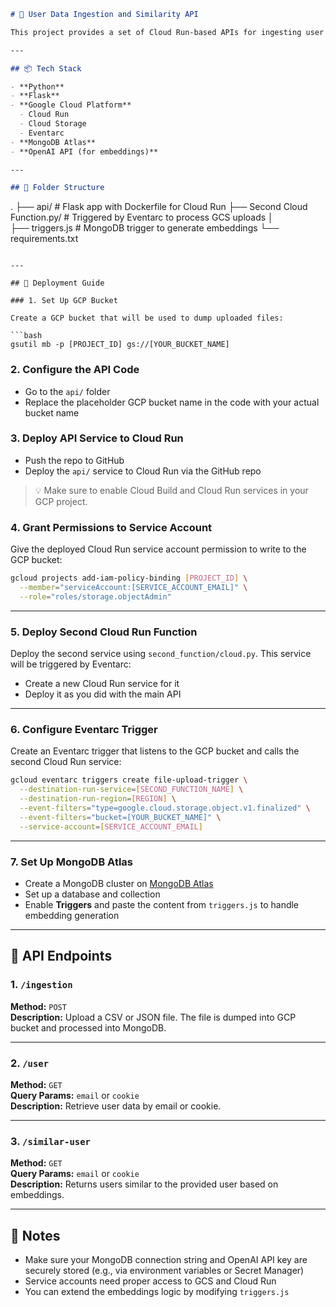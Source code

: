
```markdown
# 🚀 User Data Ingestion and Similarity API

This project provides a set of Cloud Run-based APIs for ingesting user data, retrieving user information, and finding similar users using vector embeddings.

---

## 📦 Tech Stack

- **Python**
- **Flask**
- **Google Cloud Platform**
  - Cloud Run
  - Cloud Storage
  - Eventarc
- **MongoDB Atlas**
- **OpenAI API (for embeddings)**

---

## 🧱 Folder Structure

```
.
├── api/                    # Flask app with Dockerfile for Cloud Run
├── Second Cloud Function.py/    # Triggered by Eventarc to process GCS uploads
│            
├── triggers.js            # MongoDB trigger to generate embeddings
└── requirements.txt
```

---

## 🚀 Deployment Guide

### 1. Set Up GCP Bucket

Create a GCP bucket that will be used to dump uploaded files:

```bash
gsutil mb -p [PROJECT_ID] gs://[YOUR_BUCKET_NAME]
```

### 2. Configure the API Code

- Go to the `api/` folder
- Replace the placeholder GCP bucket name in the code with your actual bucket name

### 3. Deploy API Service to Cloud Run

- Push the repo to GitHub
- Deploy the `api/` service to Cloud Run via the GitHub repo

> 💡 Make sure to enable Cloud Build and Cloud Run services in your GCP project.

### 4. Grant Permissions to Service Account

Give the deployed Cloud Run service account permission to write to the GCP bucket:

```bash
gcloud projects add-iam-policy-binding [PROJECT_ID] \
  --member="serviceAccount:[SERVICE_ACCOUNT_EMAIL]" \
  --role="roles/storage.objectAdmin"
```

---

### 5. Deploy Second Cloud Run Function

Deploy the second service using `second_function/cloud.py`. This service will be triggered by Eventarc:

- Create a new Cloud Run service for it
- Deploy it as you did with the main API

---

### 6. Configure Eventarc Trigger

Create an Eventarc trigger that listens to the GCP bucket and calls the second Cloud Run service:

```bash
gcloud eventarc triggers create file-upload-trigger \
  --destination-run-service=[SECOND_FUNCTION_NAME] \
  --destination-run-region=[REGION] \
  --event-filters="type=google.cloud.storage.object.v1.finalized" \
  --event-filters="bucket=[YOUR_BUCKET_NAME]" \
  --service-account=[SERVICE_ACCOUNT_EMAIL]
```

---

### 7. Set Up MongoDB Atlas

- Create a MongoDB cluster on [MongoDB Atlas](https://www.mongodb.com/cloud/atlas)
- Set up a database and collection
- Enable **Triggers** and paste the content from `triggers.js` to handle embedding generation

---

## 🔌 API Endpoints

### 1. `/ingestion`

**Method:** `POST`  
**Description:** Upload a CSV or JSON file. The file is dumped into GCP bucket and processed into MongoDB.



---

### 2. `/user`

**Method:** `GET`  
**Query Params:** `email` or `cookie`  
**Description:** Retrieve user data by email or cookie.


---

### 3. `/similar-user`

**Method:** `GET`  
**Query Params:** `email` or `cookie`  
**Description:** Returns users similar to the provided user based on embeddings.

---



## 📝 Notes

- Make sure your MongoDB connection string and OpenAI API key are securely stored (e.g., via environment variables or Secret Manager)
- Service accounts need proper access to GCS and Cloud Run
- You can extend the embeddings logic by modifying `triggers.js`
